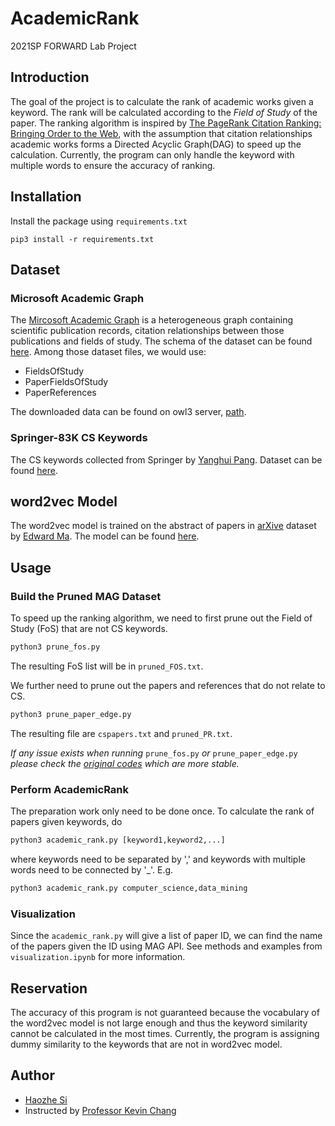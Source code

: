 # AcademicRank
2021SP FORWARD Lab Project

## Introduction
The goal of the project is to calculate the rank of academic works given a keyword. The rank will be calculated according to the *Field of Study* of the paper. The ranking algorithm is inspired by [The PageRank Citation Ranking: Bringing Order to the Web](http://ilpubs.stanford.edu:8090/422/), with the assumption that citation relationships academic works forms a Directed Acyclic Graph(DAG) to speed up the calculation. Currently, the program can only handle the keyword with multiple words to ensure the accuracy of ranking.

## Installation
Install the package using  ```requirements.txt```

```shell
pip3 install -r requirements.txt
```

## Dataset
### Microsoft Academic Graph
The [Mircosoft Academic Graph](https://www.microsoft.com/en-us/research/project/microsoft-academic-graph/) is a heterogeneous graph containing scientific publication records, citation relationships between those publications and fields of study. The schema of the dataset can be found [here](https://docs.microsoft.com/en-us/academic-services/graph/reference-data-schema). Among those dataset files, we would use:
- FieldsOfStudy
- PaperFieldsOfStudy
- PaperReferences

The downloaded data can be found on owl3 server, [path](server/scratch/pritom/mag-2020-09-14).

### Springer-83K CS Keywords
The CS keywords collected from Springer by [Yanghui Pang](yanghui2@illinois.edu). Dataset can be found [here](https://github.com/Ehzoahis/AcademicRank/tree/main/dataset).

## word2vec Model
The word2vec model is trained on the abstract of papers in  [arXive](https://arxiv.org/) dataset by [Edward Ma](kcma2@illinois.edu). The model can be found [here](https://github.com/Ehzoahis/AcademicRank/tree/main/word2vec).

## Usage
### Build the Pruned MAG Dataset
To speed up the ranking algorithm, we need to first prune out the Field of Study (FoS) that are not CS keywords.
```python
python3 prune_fos.py
```
The resulting FoS list will be in ```pruned_FOS.txt```.

We further need to prune out the papers and references that do not relate to CS.
```python
python3 prune_paper_edge.py
```
The resulting file are ```cspapers.txt``` and ```pruned_PR.txt```.

*If any issue exists when running* ```prune_fos.py``` *or* ```prune_paper_edge.py``` *please check the [original codes](https://github.com/Ehzoahis/AcademicRank/tree/main/dev_codes/AcademicRank)  which are more stable.*

### Perform AcademicRank
The preparation work only need to be done once. To calculate the rank of papers given keywords, do
```python
python3 academic_rank.py [keyword1,keyword2,...]
```
where keywords need to be separated by ',' and keywords with multiple words need to be connected by '_'. E.g.

```python
python3 academic_rank.py computer_science,data_mining
```

### Visualization
Since the ```academic_rank.py``` will give a list of paper ID, we can find the name of the papers given the ID using MAG API. See methods and examples from ```visualization.ipynb``` for more information.

## Reservation
The accuracy of this program is not guaranteed because the vocabulary of the word2vec model is not large enough and thus the keyword similarity cannot be calculated in the most times. Currently, the program is assigning dummy similarity to the keywords that are not in word2vec model.

## Author
- [Haozhe Si](haozhes3@illinois.edu)
- Instructed by [Professor Kevin Chang](kcchang@illinois.edu)
